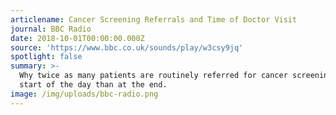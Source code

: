 ```yaml
---
articlename: Cancer Screening Referrals and Time of Doctor Visit
journal: BBC Radio
date: 2018-10-01T00:00:00.000Z
source: 'https://www.bbc.co.uk/sounds/play/w3csy9jq'
spotlight: false
summary: >-
  Why twice as many patients are routinely referred for cancer screening at the
  start of the day than at the end.
image: /img/uploads/bbc-radio.png
---
```


